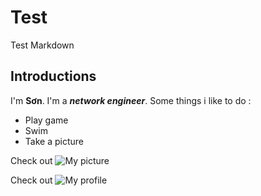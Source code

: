 # Test
Test Markdown
## Introductions
I'm **Sơn**. I'm a _**network engineer**_.
Some things i like to do :
- Play game
- Swim
- Take a picture

Check out ![My picture](https://www.google.com.vn/search?biw=1180&bih=860&tbm=isch&sa=1&ei=2VMIW-TIDdHq8AXL2LCoAg&q=dog+funny&oq=dog+funny&gs_l=img.3..0l3j0i30k1l7.20475.21100.0.21241.6.5.0.1.1.0.93.417.5.5.0....0...1c.1.64.img..0.6.418...0i67k1.0.JHXQl8lbAA0#imgrc=bLj98wIDOZ6r1M:)

Check out ![My profile](https://www.facebook.com/son.nguyen3496)
